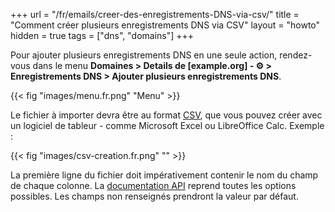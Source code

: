 +++
url = "/fr/emails/creer-des-enregistrements-DNS-via-csv/"
title = "Comment créer plusieurs enregistrements DNS via CSV"
layout = "howto"
hidden = true
tags = ["dns", "domains"]
+++

Pour ajouter plusieurs enregistrements DNS en une seule action, rendez-vous dans le menu **Domaines > Details de [example.org] -  ⚙️ > Enregistrements DNS > Ajouter plusieurs enregistrements DNS**.

{{< fig "images/menu.fr.png" "Menu" >}}

Le fichier à importer devra être au format [CSV](https://fr.wikipedia.org/wiki/Comma-separated_values), que vous pouvez créer avec un logiciel de tableur - comme Microsoft Excel ou LibreOffice Calc. Exemple :

{{< fig "images/csv-creation.fr.png" "" >}}

La première ligne du fichier doit impérativement contenir le nom du champ de chaque colonne. La [documentation API](https://api.alwaysdata.com/v1/record/doc/) reprend toutes les options possibles. Les champs non renseignés prendront la valeur par défaut.

